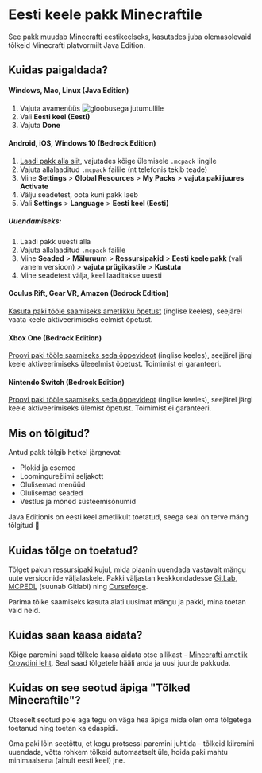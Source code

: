# Eesti keele pakk Minecraftile
See pakk muudab Minecrafti eestikeelseks, kasutades juba olemasolevaid tõlkeid Minecrafti platvormilt Java Edition.

## Kuidas paigaldada?

#### Windows, Mac, Linux (Java Edition)
1. Vajuta avamenüüs ![gloobusega jutumullile](https://i.imgur.com/fzYkvEw.png)
2. Vali **Eesti keel (Eesti)**
3. Vajuta **Done**

#### Android, iOS, Windows 10 (Bedrock Edition)
1. [Laadi pakk alla siit](https://gitlab.com/Madis0/mc-language-port/tags), vajutades kõige ülemisele `.mcpack` lingile
2. Vajuta allalaaditud `.mcpack` failile (nt telefonis tekib teade)
3. Mine **Settings** > **Global Resources** > **My Packs** > **vajuta paki juures Activate**
4. Välju seadetest, oota kuni pakk laeb
5. Vali **Settings** > **Language** > **Eesti keel (Eesti)**

##### Uuendamiseks:

1. Laadi pakk uuesti alla
2. Vajuta allalaaditud `.mcpack` failile
3. Mine **Seaded** > **Mäluruum** > **Ressursipakid** > **Eesti keele pakk** (vali vanem versioon) > **vajuta prügikastile** > **Kustuta**
4. Mine seadetest välja, keel laaditakse uuesti

#### Oculus Rift, Gear VR, Amazon (Bedrock Edition)

[Kasuta paki tööle saamiseks ametlikku õpetust](https://www.minecraft.net/en-us/addons/#js-select-addon-platform) (inglise keeles), seejärel vaata keele aktiveerimiseks eelmist õpetust.

#### Xbox One (Bedrock Edition)

[Proovi paki tööle saamiseks seda õppevideot](https://www.youtube.com/watch?v=MFKO1HdwTlE&t=123) (inglise keeles), seejärel järgi keele aktiveerimiseks üleeelmist õpetust. Toimimist ei garanteeri.

#### Nintendo Switch (Bedrock Edition)

[Proovi paki tööle saamiseks seda õppevideot](https://www.youtube.com/watch?v=qNwvtSXQH2A) (inglise keeles), seejärel järgi keele aktiveerimiseks ülemist õpetust. Toimimist ei garanteeri.

## Mis on tõlgitud?

Antud pakk tõlgib hetkel järgnevat:

* Plokid ja esemed
* Loomingurežiimi seljakott
* Olulisemad menüüd
* Olulisemad seaded
* Vestlus ja mõned süsteemisõnumid

Java Editionis on eesti keel ametlikult toetatud, seega seal on terve mäng tõlgitud 🙂

## Kuidas tõlge on toetatud?

Tõlget pakun ressursipaki kujul, mida plaanin uuendada vastavalt mängu uute versioonide väljalaskele. Pakki väljastan keskkondadesse [GitLab](https://gitlab.com/Madis0/mc-language-port/tags), [MCPEDL](https://mcpedl.com/estonian-language-pack/) (suunab Gitlabi) ning [Curseforge](https://minecraft.curseforge.com/projects/estonian-language-pack).

Parima tõlke saamiseks kasuta alati uusimat mängu ja pakki, mina toetan vaid neid.


## Kuidas saan kaasa aidata?

Kõige paremini saad tõlkele kaasa aidata otse allikast - [Minecrafti ametlik Crowdini leht](https://crowdin.com/project/minecraft). 
Seal saad tõlgetele hääli anda ja uusi juurde pakkuda.

## Kuidas on see seotud äpiga "Tõlked Minecraftile"?

Otseselt seotud pole aga tegu on väga hea äpiga mida olen oma tõlgetega toetanud ning toetan ka edaspidi. 

Oma paki lõin seetõttu, et kogu protsessi paremini juhtida - tõlkeid kiiremini uuendada, võtta rohkem tõlkeid automaatselt üle, hoida paki mahtu minimaalsena (ainult eesti keel) jne.
